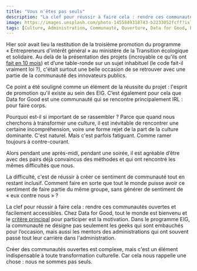 ```yaml
---
title: "Vous n'êtes pas seuls"
description: "La clef pour réussir à faire cela : rendre ces communautés ouvertes et facilement accessibles."
image: https://images.unsplash.com/photo-1455849318743-b2233052fcff?ixlib=rb-1.2.1&ixid=eyJhcHBfaWQiOjEyMDd9&auto=format&fit=crop&w=1650&q=80
tags: [Culture, Administration, Communauté, Ouverture, Data for Good, EIG]
---
```


Hier soir avait lieu la restitution de la troisième promotion du programme « Entrepreneurs d'intérêt général » au ministère de la Transition écologique et solidaire. Au delà de la présentation des projets (incroyable ce qu'ils ont [fait en 10 mois](https://entrepreneur-interet-general.etalab.gouv.fr/defis.html)) et d’une table-ronde sur un sujet inhabituel (le code fait-il vraiment loi ?), c'était surtout une belle occasion de se retrouver avec une partie de la communauté des innovateurs publics.

Ce point a été souligné comme un élément de la réussite du projet : l'esprit de promotion qu'il existe au sein des EIG. C’est également pour cela que Data for Good est une communauté qui se rencontre principalement IRL : pour faire corps.

Pourquoi est-il si important de se rassembler ? Parce que quand nous cherchons à transformer une culture, il est inévitable de rencontrer une certaine incompréhension, voire une forme rejet de la part de la culture dominante. C'est naturel. Mais c'est parfois fatiguant. Comme ramer toujours à contre-courant.

Alors pendant une après-midi, pendant une soirée, il est agréable d’être avec des pairs déjà convaincus des méthodes et qui ont rencontré les mêmes difficultés que nous.

La difficulté, c'est de réussir à créer ce sentiment de communauté tout en restant inclusif. Comment faire en sorte que tout le monde puisse avoir ce sentiment de faire partie du même groupe, sans générer de sentiment de « eux contre nous » ?

La clef pour réussir à faire cela : rendre ces communautés ouvertes et facilement accessibles. Chez Data for Good, tout le monde est bienvenu et le [critère principal](https://f14e.fr/2019/10/31/critere-volontaire-data-for-good/) pour participer est la motivation. Dans le programme EIG, la communauté ne désigne pas seulement les geeks qui sont embauchés pour l’occasion, mais aussi les mentors des administrations qui ont souvent passé tout leur carrière dans l'administration.

Créer des communautés ouvertes est complexe, mais c'est un élément indispensable à toute transformation culturelle. Car cela nous rappelle une chose : nous ne sommes pas seuls.
